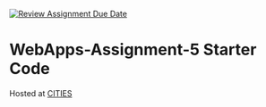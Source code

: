 [![Review Assignment Due Date](https://classroom.github.com/assets/deadline-readme-button-24ddc0f5d75046c5622901739e7c5dd533143b0c8e959d652212380cedb1ea36.svg)](https://classroom.github.com/a/7kKA03Up)
# WebApps-Assignment-5 Starter Code

Hosted at [CITIES](https://44-563-webapps-f23.github.io/44563-webapps-f23-assignment5-srinivasmane09/cities.html)